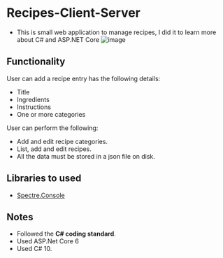# Recipes-Client-Server
- This is small web application to manage recipes, I did it to learn more about C# and ASP.NET Core
![image](https://user-images.githubusercontent.com/15571269/177621707-57edc897-6249-4c12-abfc-b47141094876.png)

## Functionality
User can add a recipe entry has the following details:

* Title
* Ingredients
* Instructions
* One or more categories 

User can perform the following:

* Add and edit recipe categories.
* List, add and edit recipes.
* All the data must be stored in a json file on disk. 


## Libraries to used
* [Spectre.Console](https://spectreconsole.net/)

## Notes
* Followed the **C# coding standard**.
* Used ASP.Net Core 6
* Used C# 10.
